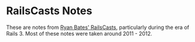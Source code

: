 # RailsCasts Notes

These are notes from [Ryan Bates' RailsCasts](http://railscasts.com),
particularly during the era of Rails 3. Most of these notes were taken around
2011 - 2012.

